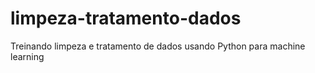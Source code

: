 # limpeza-tratamento-dados
Treinando limpeza e tratamento de dados usando Python para machine learning
